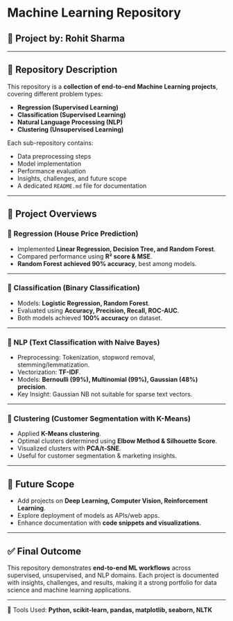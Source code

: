 # Machine Learning Repository

## 🧠 Project by: Rohit Sharma  

---

## 📌 Repository Description  

This repository is a **collection of end-to-end Machine Learning projects**, covering different problem types:  
- **Regression (Supervised Learning)**  
- **Classification (Supervised Learning)**  
- **Natural Language Processing (NLP)**  
- **Clustering (Unsupervised Learning)**  

Each sub-repository contains:  
- Data preprocessing steps  
- Model implementation  
- Performance evaluation  
- Insights, challenges, and future scope  
- A dedicated `README.md` file for documentation  
---

## 📖 Project Overviews  

### 🔹 Regression (House Price Prediction)  
- Implemented **Linear Regression, Decision Tree, and Random Forest**.  
- Compared performance using **R² score & MSE**.  
- **Random Forest achieved 90% accuracy**, best among models.  

---

### 🔹 Classification (Binary Classification)  
- Models: **Logistic Regression, Random Forest**.  
- Evaluated using **Accuracy, Precision, Recall, ROC-AUC**.  
- Both models achieved **100% accuracy** on dataset.  

---

### 🔹 NLP (Text Classification with Naive Bayes)  
- Preprocessing: Tokenization, stopword removal, stemming/lemmatization.  
- Vectorization: **TF-IDF**.  
- Models: **Bernoulli (99%), Multinomial (99%), Gaussian (48%) precision**.  
- Key Insight: Gaussian NB not suitable for sparse text vectors.  

---

### 🔹 Clustering (Customer Segmentation with K-Means)  
- Applied **K-Means clustering**.  
- Optimal clusters determined using **Elbow Method & Silhouette Score**.  
- Visualized clusters with **PCA/t-SNE**.  
- Useful for customer segmentation & marketing insights.  

---

## 🚀 Future Scope  

- Add projects on **Deep Learning, Computer Vision, Reinforcement Learning**.  
- Explore deployment of models as APIs/web apps.  
- Enhance documentation with **code snippets and visualizations**.  

---

## ✅ Final Outcome  

This repository demonstrates **end-to-end ML workflows** across supervised, unsupervised, and NLP domains. Each project is documented with insights, challenges, and results, making it a strong portfolio for data science and machine learning applications.  

---

📌 Tools Used: **Python, scikit-learn, pandas, matplotlib, seaborn, NLTK**  
